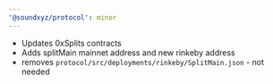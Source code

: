 ```yaml
---
'@soundxyz/protocol': minor
---
```


- Updates 0xSplits contracts
- Adds splitMain mainnet address and new rinkeby address
- removes `protocol/src/deployments/rinkeby/SplitMain.json` - not needed
